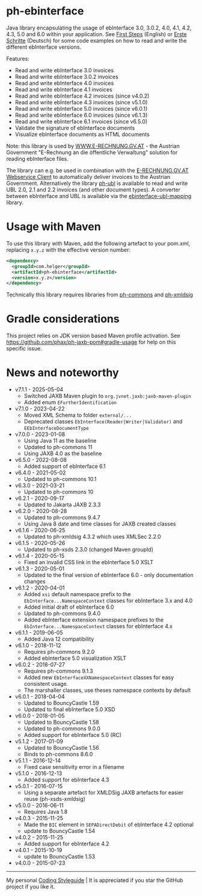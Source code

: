 # ph-ebinterface

Java library encapsulating the usage of ebInterface 3.0, 3.0.2, 4.0, 4.1, 4.2, 4.3, 5.0 and 6.0 within your application. 
See [First Steps](https://github.com/phax/ph-ebinterface/wiki/FirstSteps) (English) or 
[Erste Schritte](https://github.com/phax/ph-ebinterface/wiki/ErsteSchritte) (Deutsch) for some code examples on how to read and write the different ebInterface versions.

Features:

* Read and write ebInterface 3.0 invoices
* Read and write ebInterface 3.0.2 invoices
* Read and write ebInterface 4.0 invoices
* Read and write ebInterface 4.1 invoices
* Read and write ebInterface 4.2 invoices (since v4.0.2)
* Read and write ebInterface 4.3 invoices (since v5.1.0)
* Read and write ebInterface 5.0 invoices (since v6.0.1)
* Read and write ebInterface 6.0 invoices (since v6.1.3)
* Read and write ebInterface 6.1 invoices (since v6.5.0)
* Validate the signature of ebInterface documents
* Visualize ebInterface documents as HTML documents

Note: this library is used by [WWW.E-RECHNUNG.GV.AT](http://www.e-rechnung.gv.at) - the Austrian Government "E-Rechnung an die öffentliche Verwaltung" solution for reading ebInterface files.

The library can e.g. be used in combination with the [E-RECHNUNG.GV.AT Webservice Client](https://github.com/phax/erechnung.gv.at-webservice-client) to automatically deliver invoices to the Austrian Government. Alternatively the library [ph-ubl](https://github.com/phax/ph-ubl) is available to read and write UBL 2.0, 2.1 and 2.2 invoices (and other document types).
A converter between ebInterface and UBL is available via the [ebinterface-ubl-mapping](https://github.com/austriapro/ebinterface-ubl-mapping) library.

# Usage with Maven

To use this library with Maven, add the following artefact to your pom.xml, replacing `x.y.z` with the effective version number:

```xml
<dependency>
  <groupId>com.helger</groupId>
  <artifactId>ph-ebinterface</artifactId>
  <version>x.y.z</version>
</dependency>
```

Technically this library requires libraries from [ph-commons](https://github.com/phax/ph-commons) and [ph-xmldsig](https://github.com/phax/ph-xmldsig)


# Gradle considerations

This project relies on JDK version based Maven profile activation.
See https://github.com/phax/ph-jaxb-pom#gradle-usage for help on this specific issue. 
  
# News and noteworthy

* v7.1.1 - 2025-05-04
    * Switched JAXB Maven plugin to `org.jvnet.jaxb:jaxb-maven-plugin`
    * Added enum `EFurtherIdentification`
* v7.1.0 - 2023-04-22
    * Moved XML Schema to folder `external/...`
    * Deprecated classes `EbInterface(Reader|Writer|Validator)` and `EEbInterfaceDocumentType`
* v7.0.0 - 2023-01-08
    * Using Java 11 as the baseline
    * Updated to ph-commons 11
    * Using JAXB 4.0 as the baseline
* v6.5.0 - 2022-08-08
    * Added support of ebInterface 6.1
* v6.4.0 - 2021-05-02
    * Updated to ph-commons 10.1
* v6.3.0 - 2021-03-21
    * Updated to ph-commons 10
* v6.2.1 - 2020-09-17
    * Updated to Jakarta JAXB 2.3.3
* v6.2.0 - 2020-08-28
    * Updated to ph-commons 9.4.7
    * Using Java 8 date and time classes for JAXB created classes
* v6.1.6 - 2020-06-25
    * Updated to ph-xmldsig 4.3.2 which uses XMLSec 2.2.0
* v6.1.5 - 2020-05-26
    * Updated to ph-xsds 2.3.0 (changed Maven groupId)
* v6.1.4 - 2020-05-15
    * Fixed an invalid CSS link in the ebInterface 5.0 XSLT
* v6.1.3 - 2020-05-01
    * Updated to the final version of ebInterface 6.0 - only documentation changes
* v6.1.2 - 2020-04-01
    * Added `xsi` default namespace prefix to the `EbInterface...NamespaceContext` classes for ebInterface 3.x and 4.0 
    * Added initial draft of ebInterface 6.0
    * Updated to ph-commons 9.4.0
    * Added ebInterface extension namespace prefixes to the `EbInterface...NamespaceContext` classes for ebInterface 4.x 
* v6.1.1 - 2019-06-05
    * Added Java 12 compatibility
* v6.1.0 - 2018-11-12
    * Requires ph-commons 9.2.0
    * Added ebInterface 5.0 visualization XSLT
* v6.0.2 - 2018-07-27
    * Requires ph-commons 9.1.3
    * Added new `EbInterfaceXXNamespaceContext` classes for easy consistent usage.
    * The marshaller classes, use theses namespace contexts by default
* v6.0.1 - 2018-04-04
    * Updated to BouncyCastle 1.59
    * Updated to final ebInterface 5.0 XSD
* v6.0.0 - 2018-01-05
    * Updated to BouncyCastle 1.58
    * Updated to ph-commons 9.0.0
    * Added support for ebInterface 5.0 (RC)
* v5.1.2 - 2017-01-09
    * Updated to BouncyCastle 1.56
    * Binds to ph-commons 8.6.0
* v5.1.1 - 2016-12-14
    * Fixed case sensitivity error in a filename
* v5.1.0 - 2016-12-13
    * Added support for ebInterface 4.3
* v5.0.1 - 2016-07-15
    * Using a separate artefact for XMLDSig JAXB artefacts for easier reuse (ph-xsds-xmldsig)
* v5.0.0 - 2016-06-11
    * Requires Java 1.8
* v4.0.3 - 2015-11-25
    * Made the `BIC` element in `SEPADirectDebit` of ebInterface 4.2 optional
    * update to BouncyCastle 1.54
* v4.0.2 - 2015-11-25
    * Added support for ebInterface 4.2
* v4.0.1 - 2015-10-19
    * update to BouncyCastle 1.53
* v4.0.0 - 2015-07-23   

---

My personal [Coding Styleguide](https://github.com/phax/meta/blob/master/CodingStyleguide.md) |
It is appreciated if you star the GitHub project if you like it.